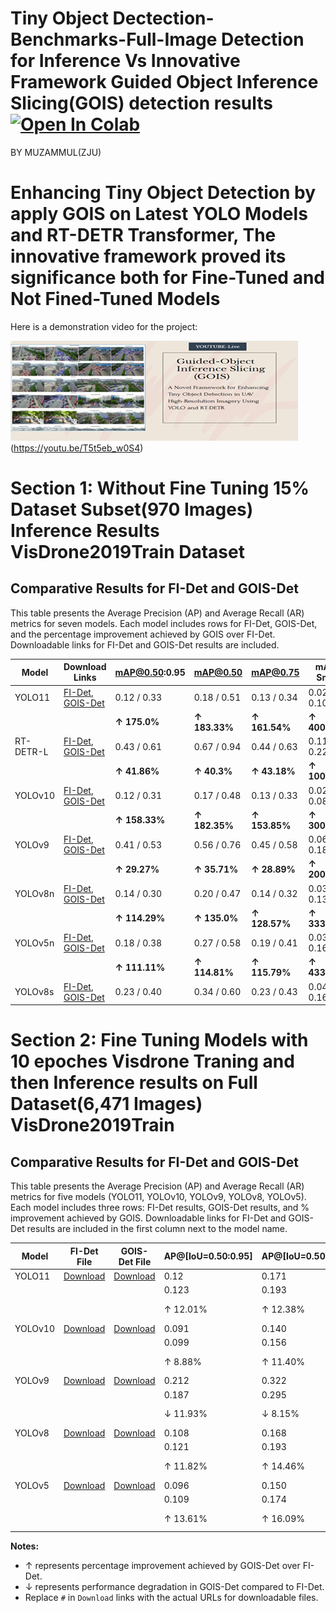 # Tiny Object Dectection-Benchmarks-Full-Image Detection for Inference  Vs Innovative Framework Guided Object Inference Slicing(GOIS) detection results [![Open In Colab](https://colab.research.google.com/assets/colab-badge.svg)](https://colab.research.google.com/github/<USERNAME>/<REPOSITORY>/blob/<BRANCH>/<PATH_TO_NOTEBOOK>)
BY MUZAMMUL(ZJU)
# Enhancing Tiny Object Detection by apply GOIS on Latest YOLO Models and RT-DETR Transformer, The innovative framework proved its significance both for Fine-Tuned and Not Fined-Tuned Models
Here is a demonstration video for the project:

[![Watch the video](assets/321.png)](https://youtu.be/T5t5eb_w0S4)
(https://youtu.be/T5t5eb_w0S4)

# Section 1: Without Fine Tuning 15% Dataset Subset(970 Images) Inference Results VisDrone2019Train Dataset

## Comparative Results for FI-Det and GOIS-Det
This table presents the Average Precision (AP) and Average Recall (AR) metrics for seven models. Each model includes rows for FI-Det, GOIS-Det, and the percentage improvement achieved by GOIS over FI-Det. Downloadable links for FI-Det and GOIS-Det results are included.

| **Model** | **Download Links**              | **mAP@0.50:0.95** | **mAP@0.50** | **mAP@0.75** | **mAP-Small** | **mAP-Medium** | **mAP-Large** | **AR@1** | **AR@10** | **AR@100** | **AR-Small** | **AR-Medium** | **AR-Large** | **F1 Score** |
|-----------|---------------------------------|-------------------|--------------|--------------|---------------|----------------|---------------|----------|-----------|------------|--------------|---------------|--------------|--------------|
| YOLO11    | [FI-Det](https://github.com/MMUZAMMUL/Small-Object-Detection-Benchmarks-Full_ImageVsGOIS/releases/download/yolo11/FI_yolo11n.json), [GOIS-Det](https://github.com/MMUZAMMUL/Small-Object-Detection-Benchmarks-Full_ImageVsGOIS/releases/download/GOIS-YOLO11/GOIS_yolo11n.json) | 0.12 / 0.33   | 0.18 / 0.51   | 0.13 / 0.34   | 0.02 / 0.10    | 0.23 / 0.57     | 0.57 / 0.96     | 0.12 / 0.27  | 0.27 / 0.68   | 0.29 / 0.87   | 0.04 / 0.33    | 0.49 / 1.40     | 1.09 / 1.93     | 0.17 / 0.47  |
|           |                                 | **↑ 175.0%**      | **↑ 183.33%** | **↑ 161.54%** | **↑ 400.0%**   | **↑ 147.83%**  | **↑ 68.42%**  | **↑ 125.0%**  | **↑ 151.85%**  | **↑ 200.0%**  | **↑ 725.0%**   | **↑ 185.71%**  | **↑ 77.06%**  | **↑ 176.47%** |
| RT-DETR-L | [FI-Det](https://github.com/MMUZAMMUL/Small-Object-Detection-Benchmarks-Full_ImageVsGOIS/releases/download/RT-DETRv1/FI_rtder-l.json), [GOIS-Det](https://github.com/MMUZAMMUL/Small-Object-Detection-Benchmarks-Full_ImageVsGOIS/releases/download/GOIS-RT/GOIS_rtdetr-l.json) | 0.43 / 0.61   | 0.67 / 0.94   | 0.44 / 0.63   | 0.11 / 0.22    | 0.67 / 0.95     | 1.34 / 1.49     | 0.32 / 0.46  | 0.81 / 1.16   | 1.01 / 1.71   | 0.44 / 1.03    | 1.44 / 2.25     | 2.45 / 2.73     | 0.61 / 0.90  |
|           |                                 | **↑ 41.86%**      | **↑ 40.3%**   | **↑ 43.18%**  | **↑ 100.0%**   | **↑ 41.79%**   | **↑ 11.19%**  | **↑ 43.75%**  | **↑ 43.21%**   | **↑ 69.31%**  | **↑ 134.09%**  | **↑ 56.25%**   | **↑ 11.43%**  | **↑ 47.54%**  |
| YOLOv10   | [FI-Det](https://github.com/MMUZAMMUL/Small-Object-Detection-Benchmarks-Full_ImageVsGOIS/releases/download/yolov10-v1/FI_yolov10n.json), [GOIS-Det](https://github.com/MMUZAMMUL/Small-Object-Detection-Benchmarks-Full_ImageVsGOIS/releases/download/GOIS-Yolo10/GOIS_yolov10n.json) | 0.12 / 0.31   | 0.17 / 0.48   | 0.13 / 0.33   | 0.02 / 0.08    | 0.18 / 0.56     | 0.63 / 0.93     | 0.13 / 0.26  | 0.25 / 0.61   | 0.27 / 0.76   | 0.02 / 0.27    | 0.38 / 1.25     | 1.18 / 1.85     | 0.17 / 0.44  |
|           |                                 | **↑ 158.33%**     | **↑ 182.35%** | **↑ 153.85%** | **↑ 300.0%**   | **↑ 211.11%**  | **↑ 47.62%**  | **↑ 100.0%**  | **↑ 144.0%**   | **↑ 181.48%** | **↑ 1250.0%**  | **↑ 228.95%**  | **↑ 56.78%**  | **↑ 158.82%** |
| YOLOv9    | [FI-Det](https://github.com/MMUZAMMUL/Small-Object-Detection-Benchmarks-Full_ImageVsGOIS/releases/download/Yolov9-v1/FI_YOLOv9c.json), [GOIS-Det](https://github.com/MMUZAMMUL/Small-Object-Detection-Benchmarks-Full_ImageVsGOIS/releases/download/GOIS-YOLO9/GOIS_YOLOv9c.json) | 0.41 / 0.53   | 0.56 / 0.76   | 0.45 / 0.58   | 0.06 / 0.18    | 0.72 / 0.90     | 1.33 / 1.18     | 0.30 / 0.40  | 0.65 / 0.91   | 0.73 / 1.16   | 0.17 / 0.53    | 1.20 / 1.79     | 2.22 / 2.21     | 0.52 / 0.73  |
|           |                                 | **↑ 29.27%**      | **↑ 35.71%**  | **↑ 28.89%**  | **↑ 200.0%**   | **↑ 25.0%**    | **↓ 11.28%** | **↑ 33.33%** | **↑ 40.0%**   | **↑ 58.9%**   | **↑ 211.76%**  | **↑ 49.17%**   | **↓ 0.45%**   | **↑ 40.38%**  |
| YOLOv8n   | [FI-Det](https://github.com/MMUZAMMUL/Small-Object-Detection-Benchmarks-Full_ImageVsGOIS/releases/download/Yolov8-v1/FI_yolov8n.json), [GOIS-Det](https://github.com/MMUZAMMUL/Small-Object-Detection-Benchmarks-Full_ImageVsGOIS/releases/download/GOIS-YOLO8/GOIS_yolov8n.json) | 0.14 / 0.30   | 0.20 / 0.47   | 0.14 / 0.32   | 0.03 / 0.13    | 0.24 / 0.53     | 0.54 / 0.97     | 0.15 / 0.28  | 0.29 / 0.67   | 0.32 / 0.84   | 0.04 / 0.39    | 0.50 / 1.34     | 1.22 / 1.93     | 0.19 / 0.44  |
|           |                                 | **↑ 114.29%**     | **↑ 135.0%**  | **↑ 128.57%** | **↑ 333.33%**  | **↑ 120.83%**  | **↑ 79.63%** | **↑ 86.67%** | **↑ 131.03%** | **↑ 162.5%**  | **↑ 875.0%**   | **↑ 168.0%**   | **↑ 58.2%**   | **↑ 131.58%** |
| YOLOv5n   | [FI-Det](https://github.com/MMUZAMMUL/Small-Object-Detection-Benchmarks-Full_ImageVsGOIS/releases/download/Yolov5-v1/FI_yolov5su.json), [GOIS-Det](https://github.com/MMUZAMMUL/Small-Object-Detection-Benchmarks-Full_ImageVsGOIS/releases/download/GOIS-YOLO5/GOIS_yolov5su.json) | 0.18 / 0.38   | 0.27 / 0.58   | 0.19 / 0.41   | 0.03 / 0.16    | 0.32 / 0.65     | 0.79 / 1.02     | 0.16 / 0.29  | 0.36 / 0.71   | 0.41 / 0.93   | 0.10 / 0.51    | 0.67 / 1.44     | 1.51 / 1.93     | 0.25 / 0.54  |
|           |                                 | **↑ 111.11%**     | **↑ 114.81%** | **↑ 115.79%** | **↑ 433.33%**  | **↑ 103.12%**  | **↑ 29.11%** | **↑ 81.25%** | **↑ 97.22%**  | **↑ 126.83%** | **↑ 410.0%**   | **↑ 114.93%**  | **↑ 27.81%**  | **↑ 116.0%**  |
| YOLOv8s   | [FI-Det](https://github.com/MMUZAMMUL/Small-Object-Detection-Benchmarks-Full_ImageVsGOIS/releases/download/yolo8world-v1/FI_yolov8s-worldv2.json), [GOIS-Det](https://github.com/MMUZAMMUL/Small-Object-Detection-Benchmarks-Full_ImageVsGOIS/releases/download/GOIS-YOLOWORLD/GOIS_yolov8s-worldv2.json) | 0.23 / 0.40   | 0.34 / 0.60   | 0.23 / 0.43   | 0.04 / 0.16    | 0.42 / 0.68     | 0.90 / 1.01     | 0.21 / 0.36  | 0.42 / 0.84   | 0.46 / 1.03   | 0.11 / 0.48    | 0.75 / 1.59     | 1.79 / 1.97     | 0.30 / 0.58  |


# Section 2: Fine Tuning Models with 10 epoches Visdrone Traning and then Inference results  on  Full Dataset(6,471 Images) VisDrone2019Train 

## Comparative Results for FI-Det and GOIS-Det
This table presents the Average Precision (AP) and Average Recall (AR) metrics for five models (YOLO11, YOLOv10, YOLOv9, YOLOv8, YOLOv5). Each model includes three rows: FI-Det results, GOIS-Det results, and % improvement achieved by GOIS. Downloadable links for FI-Det and GOIS-Det results are included in the first column next to the model name.

| **Model** | **FI-Det File** | **GOIS-Det File** | **AP@[IoU=0.50:0.95]** | **AP@[IoU=0.50]** | **AP@[IoU=0.75]** | **AP-Small** | **AP-Medium** | **AP-Large** | **AR@1** | **AR@10** | **AR@100** | **AR-Small** | **AR-Medium** | **AR-Large** | **F1 Score** |
|-----------|-----------------|-------------------|-------------------------|-------------------|-------------------|--------------|---------------|--------------|----------|-----------|------------|--------------|---------------|--------------|--------------|
| YOLO11    | [Download](#)   | [Download](#)    | 0.12                   | 0.171            | 0.119            | 0.024        | 0.159         | 0.283        | 0.045    | 0.112     | 0.137      | 0.035        | 0.208         | 0.349        | 0.17         |
|           |                 |                   | 0.123                  | 0.193            | 0.132            | 0.072        | 0.164         | 0.151        | 0.054    | 0.152     | 0.208      | 0.132        | 0.274         | 0.227        | 0.47         |
|           |                 |                   | ↑ 12.01%               | ↑ 12.38%         | ↑ 11.26%         | ↑ 196.90%    | ↑ 2.94%       | ↓ 46.71%     | ↑ 18.81% | ↑ 35.46%  | ↑ 51.17%   | ↑ 278.66%    | ↑ 31.44%      | ↓ 34.90%     | ↑ 176.47%    |
| YOLOv10   | [Download](#)   | [Download](#)    | 0.091                  | 0.140            | 0.100            | 0.022        | 0.133         | 0.222        | 0.041    | 0.097     | 0.117      | 0.029        | 0.178         | 0.278        | 0.17         |
|           |                 |                   | 0.099                  | 0.156            | 0.107            | 0.061        | 0.130         | 0.100        | 0.047    | 0.127     | 0.172      | 0.109        | 0.219         | 0.159        | 0.44         |
|           |                 |                   | ↑ 8.88%                | ↑ 11.40%         | ↑ 7.08%          | ↑ 176.54%    | ↓ 2.30%       | ↓ 54.85%     | ↑ 14.18% | ↑ 31.01%  | ↑ 46.09%   | ↑ 279.22%    | ↑ 22.50%      | ↓ 42.82%     | ↑ 158.82%    |
| YOLOv9    | [Download](#)   | [Download](#)    | 0.212                  | 0.322            | 0.232            | 0.079        | 0.320         | 0.472        | 0.080    | 0.211     | 0.252      | 0.103        | 0.387         | 0.551        | 0.17         |
|           |                 |                   | 0.187                  | 0.295            | 0.199            | 0.130        | 0.242         | 0.171        | 0.079    | 0.231     | 0.310      | 0.234        | 0.396         | 0.239        | 0.44         |
|           |                 |                   | ↓ 11.93%               | ↓ 8.15%          | ↓ 14.10%         | ↑ 64.98%     | ↓ 24.20%      | ↓ 63.83%     | ↓ 1.07%  | ↑ 9.85%   | ↑ 22.94%   | ↑ 127.93%    | ↑ 2.38%       | ↓ 56.64%     | ↑ 158.82%    |
| YOLOv8    | [Download](#)   | [Download](#)    | 0.108                  | 0.168            | 0.118            | 0.025        | 0.158         | 0.290        | 0.046    | 0.113     | 0.136      | 0.032        | 0.209         | 0.365        | 0.17         |
|           |                 |                   | 0.121                  | 0.193            | 0.130            | 0.070        | 0.163         | 0.149        | 0.056    | 0.158     | 0.211      | 0.131        | 0.281         | 0.220        | 0.47         |
|           |                 |                   | ↑ 11.82%               | ↑ 14.46%         | ↑ 10.03%         | ↑ 178.14%    | ↑ 3.22%       | ↓ 48.67%     | ↑ 22.33% | ↑ 40.05%  | ↑ 55.92%   | ↑ 308.02%    | ↑ 34.65%      | ↓ 39.72%     | ↑ 176.47%    |
| YOLOv5    | [Download](#)   | [Download](#)    | 0.096                  | 0.150            | 0.104            | 0.019        | 0.138         | 0.270        | 0.040    | 0.098     | 0.119      | 0.026        | 0.181         | 0.329        | 0.17         |
|           |                 |                   | 0.109                  | 0.174            | 0.116            | 0.059        | 0.150         | 0.134        | 0.050    | 0.139     | 0.188      | 0.111        | 0.254         | 0.205        | 0.54         |
|           |                 |                   | ↑ 13.61%               | ↑ 16.09%         | ↑ 11.36%         | ↑ 209.43%    | ↑ 9.07%       | ↓ 50.16%     | ↑ 26.22% | ↑ 42.71%  | ↑ 58.12%   | ↑ 329.90%    | ↑ 40.05%      | ↓ 37.62%     | ↑ 216.47%    |

**Notes:**
- ↑ represents percentage improvement achieved by GOIS-Det over FI-Det.
- ↓ represents performance degradation in GOIS-Det compared to FI-Det.
- Replace `#` in `Download` links with the actual URLs for downloadable files.
